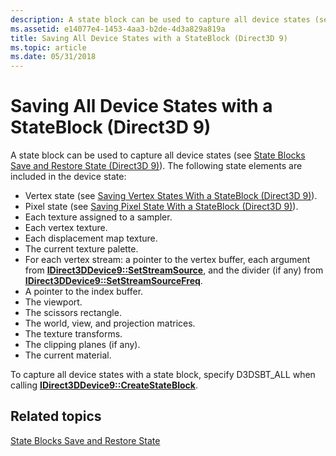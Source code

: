 ```yaml
---
description: A state block can be used to capture all device states (see State Blocks Save and Restore State (Direct3D 9)).
ms.assetid: e14077e4-1453-4aa3-b2de-4d3a829a819a
title: Saving All Device States with a StateBlock (Direct3D 9)
ms.topic: article
ms.date: 05/31/2018
---
```


# Saving All Device States with a StateBlock (Direct3D 9)

A state block can be used to capture all device states (see [State Blocks Save and Restore State (Direct3D 9)](state-blocks-save-and-restore-state.md)). The following state elements are included in the device state:

-   Vertex state (see [Saving Vertex States With a StateBlock (Direct3D 9)](saving-vertex-states-with-a-stateblock.md)).
-   Pixel state (see [Saving Pixel State With a StateBlock (Direct3D 9)](saving-pixel-states-with-a-stateblock.md)).
-   Each texture assigned to a sampler.
-   Each vertex texture.
-   Each displacement map texture.
-   The current texture palette.
-   For each vertex stream: a pointer to the vertex buffer, each argument from [**IDirect3DDevice9::SetStreamSource**](/windows/desktop/api), and the divider (if any) from [**IDirect3DDevice9::SetStreamSourceFreq**](/windows/win32/api/d3d9helper/nf-d3d9helper-idirect3ddevice9-setstreamsourcefreq).
-   A pointer to the index buffer.
-   The viewport.
-   The scissors rectangle.
-   The world, view, and projection matrices.
-   The texture transforms.
-   The clipping planes (if any).
-   The current material.

To capture all device states with a state block, specify D3DSBT\_ALL when calling [**IDirect3DDevice9::CreateStateBlock**](/windows/win32/api/d3d9helper/nf-d3d9helper-idirect3ddevice9-createstateblock).

## Related topics

<dl> <dt>

[State Blocks Save and Restore State](state-blocks-save-and-restore-state.md)
</dt> </dl>

 

 
